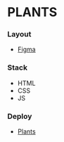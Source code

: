 # PLANTS
### Layout
- [Figma](https://www.figma.com/file/ntVt8IwlwzfVFMBuVVAze8/Plants?node-id=0%3A1)
### Stack
- HTML
- CSS
- JS
### Deploy
- [Plants](https://asmat1k.github.io/plants/plants/)
